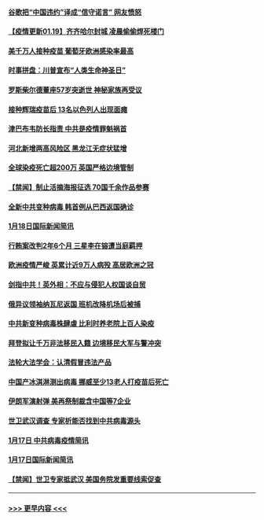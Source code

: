 #### [谷歌把“中国违约”译成“信守诺言” 网友愤怒](../pages/prog202/a103034962.md?t=01190901) 
#### [【疫情更新01.19】齐齐哈尔封城 凌晨偷偷焊死楼门](../pages/prog202/a103034335.md?t=01190901) 
#### [美千万人接种疫苗 葡萄牙欧洲感染率最高](../pages/prog202/a103034976.md?t=01190901) 
#### [时事拼盘：川普宣布“人类生命神圣日”](../pages/prog202/a103034943.md?t=01190901) 
#### [罗斯柴尔德董座57岁突逝世 神秘家族再受议](../pages/prog202/a103034920.md?t=01190901) 
#### [接种辉瑞疫苗后 13名以色列人出现面瘫](../pages/prog202/a103034889.md?t=01190901) 
#### [津巴布韦防长指责 中共是疫情罪魁祸首](../pages/prog202/a103034852.md?t=01190901) 
#### [河北新增两高风险区 黑龙江无症状猛增](../pages/prog202/a103034807.md?t=01190901) 
#### [全球染疫死亡超200万 英国严格边境管制](../pages/prog202/a103034781.md?t=01190901) 
#### [【禁闻】制止活摘海报征选 70国千余作品参赛](../pages/prog202/a103034743.md?t=01190901) 
#### [全新中共变种病毒 韩首例从巴西返国确诊](../pages/prog202/a103034588.md?t=01190901) 
#### [1月18日国际新闻简讯](../pages/prog202/a103034614.md?t=01190901) 
#### [行贿案改判2年6个月 三星李在镕遭当庭羁押](../pages/prog202/a103034533.md?t=01190901) 
#### [欧洲疫情严峻 英累计近9万人病殁 高居欧洲之冠](../pages/prog202/a103034434.md?t=01190901) 
#### [剑指中共！英外相：不应与侵犯人权国谈自贸](../pages/prog202/a103034489.md?t=01190901) 
#### [俄异议领袖纳瓦尼返国 班机改降机场后被捕](../pages/prog202/a103034416.md?t=01190901) 
#### [中共新变种病毒株肆虐 比利时养老院上百人染疫](../pages/prog202/a103034390.md?t=01190901) 
#### [拜登拟让千万非法移民入籍 边境移民大军与警冲突](../pages/prog202/a103034379.md?t=01190901) 
#### [法轮大法学会：认清假冒违法产品](../pages/prog202/a103034351.md?t=01190901) 
#### [中国产冰淇淋测出病毒 挪威至少13老人打疫苗后死亡](../pages/prog202/a103034319.md?t=01190901) 
#### [伊朗军演射弹 美再祭制裁含中国等7企业](../pages/prog202/a103034324.md?t=01190901) 
#### [世卫武汉调查 专家析能否找到中共病毒源头](../pages/prog202/a103034299.md?t=01190901) 
#### [1月17日 中共病毒疫情简讯](../pages/prog202/a103034189.md?t=01190901) 
#### [1月17日国际新闻简讯](../pages/prog202/a103034184.md?t=01190901) 
#### [【禁闻】世卫专家抵武汉 美国务院发重要线索促查](../pages/prog202/a103034172.md?t=01190901) 

----
#### [ >>> 更早内容 <<< ](../indexes/prog202-earlier.md)
